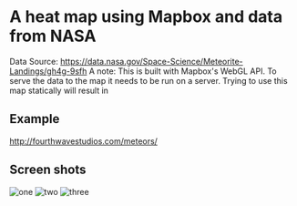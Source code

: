 # A heat map using Mapbox and data from NASA

Data Source: https://data.nasa.gov/Space-Science/Meteorite-Landings/gh4g-9sfh
A note: This is built with Mapbox's WebGL API.  To serve the data to the map it needs to be run on a server.  Trying to use this map statically will result in

## Example
http://fourthwavestudios.com/meteors/

## Screen shots
![one](https://github.com/jschiarizzi/meteor-heatmap/blob/master/screenshots/Mapscreenshot.png)
![two](https://github.com/jschiarizzi/meteor-heatmap/blob/master/screenshots/Mapscreenshot2.png)
![three](https://github.com/jschiarizzi/meteor-heatmap/blob/master/screenshots/Mapscreenshot3.png)
